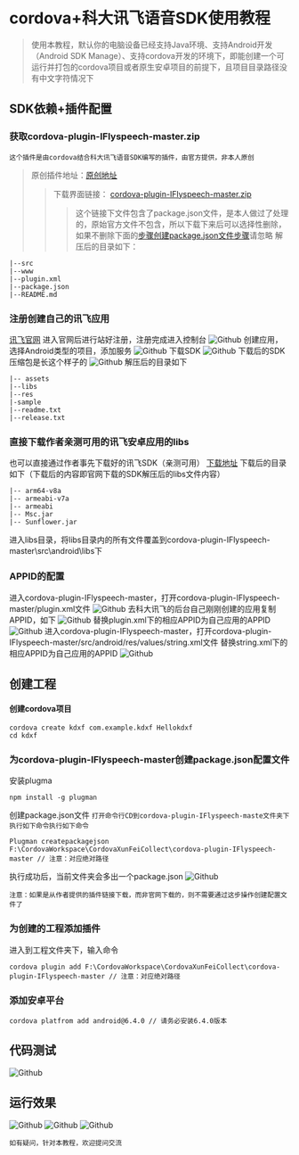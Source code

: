 # cordova+科大讯飞语音SDK使用教程

> 使用本教程，默认你的电脑设备已经支持Java环境、支持Android开发（Android SDK Manage）、支持cordova开发的环境下，即能创建一个可运行并打包的cordova项目或者原生安卓项目的前提下，且项目目录路径没有中文字符情况下
## SDK依赖+插件配置
### 获取cordova-plugin-IFlyspeech-master.zip

`这个插件是由cordova结合科大讯飞语音SDK编写的插件，由官方提供，非本人原创`
> 原创插件地址：[原创地址](https://github.com/Edc-zhang/cordova-plugin-IFlyspeech)
>> 下载界面链接： [cordova-plugin-IFlyspeech-master.zip](https://github.com/victor-fa/cordova-plugin-IFlyspeech-master)
>>> 这个链接下文件包含了package.json文件，是本人做过了处理的，原始官方文件不包含，所以下载下来后可以选择性删除，如果不删除下面的<a href="#jump" target="_self">步骤创建package.json文件步骤</a>请忽略
解压后的目录如下：
```
|--src
|--www
|--plugin.xml
|--package.json
|--README.md
```
### 注册创建自己的讯飞应用
[讯飞官网](https://console.xfyun.cn)
进入官网后进行站好注册，注册完成进入控制台
![Github](https://raw.githubusercontent.com/victor-fa/Stored-Picture/master/xunfei/01.jpg)
创建应用，选择Android类型的项目，添加服务
![Github](https://raw.githubusercontent.com/victor-fa/Stored-Picture/master/xunfei/02.jpg)
下载SDK
![Github](https://raw.githubusercontent.com/victor-fa/Stored-Picture/master/xunfei/03.jpg)
下载后的SDK压缩包是长这个样子的
![Github](https://raw.githubusercontent.com/victor-fa/Stored-Picture/master/xunfei/04.jpg)
解压后的目录如下
```
|-- assets
|--libs
|--res
|-sample
|--readme.txt
|--release.txt
```
### 直接下载作者亲测可用的讯飞安卓应用的libs
也可以直接通过作者事先下载好的讯飞SDK（亲测可用）
[下载地址](https://github.com/victor-fa/XunFeiSDKForAndroid)
下载后的目录如下（下载后的内容即官网下载的SDK解压后的libs文件内容）
```
|-- arm64-v8a
|-- armeabi-v7a
|-- armeabi
|-- Msc.jar
|-- Sunflower.jar
```
进入libs目录，将libs目录内的所有文件覆盖到cordova-plugin-IFlyspeech-master\src\android\libs下
### APPID的配置
进入cordova-plugin-IFlyspeech-master，打开cordova-plugin-IFlyspeech-master/plugin.xml文件
![Github](https://raw.githubusercontent.com/victor-fa/Stored-Picture/master/xunfei/05.jpg)
去科大讯飞的后台自己刚刚创建的应用复制APPID，如下
![Github](https://raw.githubusercontent.com/victor-fa/Stored-Picture/master/xunfei/06.jpg)
替换plugin.xml下的相应APPID为自己应用的APPID
![Github](https://raw.githubusercontent.com/victor-fa/Stored-Picture/master/xunfei/07.jpg)
进入cordova-plugin-IFlyspeech-master，打开cordova-plugin-IFlyspeech-master/src/android/res/values/string.xml文件
替换string.xml下的相应APPID为自己应用的APPID
![Github](https://raw.githubusercontent.com/victor-fa/Stored-Picture/master/xunfei/08.jpg)
## 创建工程
#### 创建cordova项目
```
cordova create kdxf com.example.kdxf Hellokdxf
cd kdxf
```
### <div id="jump">为cordova-plugin-IFlyspeech-master创建package.json配置文件</div>
安装plugma
```
npm install -g plugman
```
创建package.json文件
`打开命令行CD到cordova-plugin-IFlyspeech-maste文件夹下执行如下命令执行如下命令`
```
Plugman createpackagejson F:\CordovaWorkspace\CordovaXunFeiCollect\cordova-plugin-IFlyspeech-master // 注意：对应绝对路径
```
执行成功后，当前文件夹会多出一个package.json
![Github](https://raw.githubusercontent.com/victor-fa/Stored-Picture/master/xunfei/09.jpg)
```
注意：如果是从作者提供的插件链接下载，而非官网下载的，则不需要通过这步操作创建配置文件了
```
### 为创建的工程添加插件
进入到工程文件夹下，输入命令
```
cordova plugin add F:\CordovaWorkspace\CordovaXunFeiCollect\cordova-plugin-IFlyspeech-master // 注意：对应绝对路径
```
### 添加安卓平台
```
cordova platfrom add android@6.4.0 // 请务必安装6.4.0版本
```
## 代码测试
![Github](https://raw.githubusercontent.com/victor-fa/Stored-Picture/master/xunfei/10.jpg)

## 运行效果
![Github](https://raw.githubusercontent.com/victor-fa/Stored-Picture/master/xunfei/11.jpg)
![Github](https://raw.githubusercontent.com/victor-fa/Stored-Picture/master/xunfei/12.jpg)
![Github](https://raw.githubusercontent.com/victor-fa/Stored-Picture/master/xunfei/13.jpg)

`如有疑问，针对本教程，欢迎提问交流`
